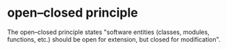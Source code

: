 # open–closed principle

The open–closed principle states "software entities (classes, modules, functions, etc.) should be open for extension, but closed for modification".
